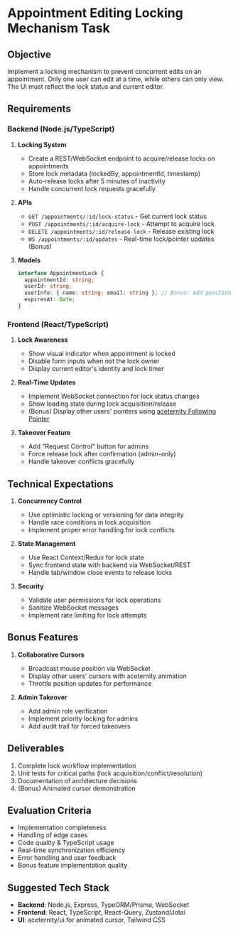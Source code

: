 # Appointment Editing Locking Mechanism Task

## Objective
Implement a locking mechanism to prevent concurrent edits on an appointment. Only one user can edit at a time, while others can only view. The UI must reflect the lock status and current editor.

## Requirements

### Backend (Node.js/TypeScript)
1. **Locking System**
   - Create a REST/WebSocket endpoint to acquire/release locks on appointments
   - Store lock metadata (lockedBy, appointmentId, timestamp)
   - Auto-release locks after 5 minutes of inactivity
   - Handle concurrent lock requests gracefully

2. **APIs**
   - `GET /appointments/:id/lock-status` - Get current lock status
   - `POST /appointments/:id/acquire-lock` - Attempt to acquire lock
   - `DELETE /appointments/:id/release-lock` - Release existing lock
   - `WS /appointments/:id/updates` - Real-time lock/pointer updates (Bonus)

3. **Models**
   ```ts
   interface AppointmentLock {
     appointmentId: string;
     userId: string;
     userInfo: { name: string; email: string }; // Bonus: Add position data
     expiresAt: Date;
   }
   ```

### Frontend (React/TypeScript)
1. **Lock Awareness**
   - Show visual indicator when appointment is locked
   - Disable form inputs when not the lock owner
   - Display current editor's identity and lock timer

2. **Real-Time Updates**
   - Implement WebSocket connection for lock status changes
   - Show loading state during lock acquisition/release
   - (Bonus) Display other users' pointers using [aceternity Following Pointer](https://ui.aceternity.com/components/following-pointer)

3. **Takeover Feature**
   - Add "Request Control" button for admins
   - Force release lock after confirmation (admin-only)
   - Handle takeover conflicts gracefully

## Technical Expectations
1. **Concurrency Control**
   - Use optimistic locking or versioning for data integrity
   - Handle race conditions in lock acquisition
   - Implement proper error handling for lock conflicts

2. **State Management**
   - Use React Context/Redux for lock state
   - Sync frontend state with backend via WebSocket/REST
   - Handle tab/window close events to release locks

3. **Security**
   - Validate user permissions for lock operations
   - Sanitize WebSocket messages
   - Implement rate limiting for lock attempts

## Bonus Features
1. **Collaborative Cursors**
   - Broadcast mouse position via WebSocket
   - Display other users' cursors with aceternity animation
   - Throttle position updates for performance

2. **Admin Takeover**
   - Add admin role verification
   - Implement priority locking for admins
   - Add audit trail for forced takeovers

## Deliverables
1. Complete lock workflow implementation
2. Unit tests for critical paths (lock acquisition/conflict/resolution)
3. Documentation of architecture decisions
4. (Bonus) Animated cursor demonstration

## Evaluation Criteria
- Implementation completeness
- Handling of edge cases
- Code quality & TypeScript usage
- Real-time synchronization efficiency
- Error handling and user feedback
- Bonus feature implementation quality

## Suggested Tech Stack
- **Backend**: Node.js, Express, TypeORM/Prisma, WebSocket
- **Frontend**: React, TypeScript, React-Query, Zustand/Jotai
- **UI**: aceternity/ui for animated cursor, Tailwind CSS
